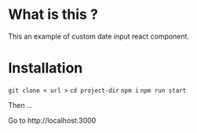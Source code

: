 # What is this ?
This an example of custom date input react component.

# Installation

``git clone < url >``
``cd project-dir``
``npm i``
``npm run start``

Then ...

Go to http://localhost:3000

